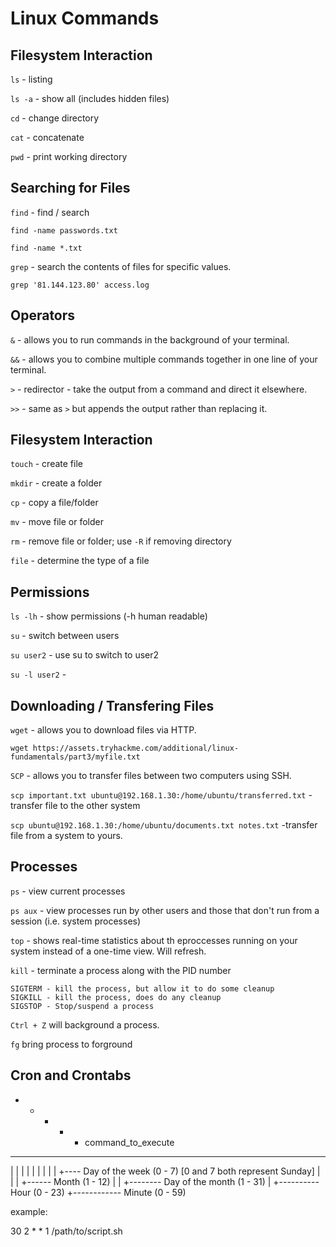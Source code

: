 # Linux Commands

## Filesystem Interaction

`ls` - listing

`ls -a` - show all (includes hidden files)

`cd` - change directory

`cat` - concatenate

`pwd` - print working directory

## Searching for Files

`find` - find / search

`find -name passwords.txt`

`find -name *.txt`

`grep` - search the contents of files for specific values.

`grep '81.144.123.80' access.log`

## Operators

`&` - allows you to run commands in the background of your terminal.

`&&` - allows you to combine multiple commands together in one line of your terminal.

`>` - redirector - take the output from a command and direct it elsewhere.

`>>` - same as `>` but appends the output rather than replacing it.

## Filesystem Interaction

`touch` - create file

`mkdir` - create a folder

`cp` - copy a file/folder

`mv` - move file or folder

`rm` - remove file or folder; use `-R` if removing directory

`file` - determine the type of a file

## Permissions

`ls -lh` - show permissions (-h human readable)

`su` - switch between users

`su user2` - use su to switch to user2

`su -l user2` -

## Downloading / Transfering Files

`wget` - allows you to download files via HTTP.

`wget https://assets.tryhackme.com/additional/linux-fundamentals/part3/myfile.txt`

`SCP` - allows you to transfer files between two computers using SSH.

`scp important.txt ubuntu@192.168.1.30:/home/ubuntu/transferred.txt` - transfer file to the other system

`scp ubuntu@192.168.1.30:/home/ubuntu/documents.txt notes.txt` -transfer file from a system to yours.

## Processes

`ps` - view current processes

`ps aux` - view processes run by other users and those that don't run from a session (i.e. system processes)

`top` - shows real-time statistics about th eproccesses running on your system instead of a one-time view. Will refresh.

`kill` - terminate a process along with the PID number

    SIGTERM - kill the process, but allow it to do some cleanup
    SIGKILL - kill the process, does do any cleanup
    SIGSTOP - Stop/suspend a process

`Ctrl + Z` will background a process.

`fg` bring process to forground

## Cron and Crontabs

- - - - - command_to_execute

---

| | | | |
| | | | +---- Day of the week (0 - 7) [0 and 7 both represent Sunday]
| | | +------ Month (1 - 12)
| | +-------- Day of the month (1 - 31)
| +---------- Hour (0 - 23)
+------------ Minute (0 - 59)

example:

30 2 \* \* 1 /path/to/script.sh
